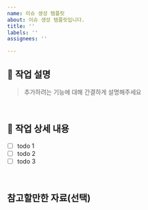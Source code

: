 ```yaml
---
name: 이슈 생성 템플릿
about: 이슈 생성 템플릿입니다.
title: ''
labels: ''
assignees: ''

---
```


## 📢 작업 설명

> 추가하려는 기능에 대해 간결하게 설명해주세요

<br/>

## 📝 작업 상세 내용

- [ ] todo 1
- [ ] todo 2
- [ ] todo 3

<br/>

## 참고할만한 자료(선택)

